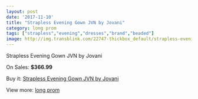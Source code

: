 ```yaml
---
layout: post
date: '2017-11-10'
title: "Strapless Evening Gown JVN by Jovani"
category: long prom
tags: ["strapless","evening","dresses","brand","beaded"]
image: http://img.transblink.com/22747-thickbox_default/strapless-evening-gown-jvn-by-jovani.jpg
---
```

Strapless Evening Gown JVN by Jovani

On Sales: **$366.99**
<a href="https://www.transblink.com/en/long-prom/7227-strapless-evening-gown-jvn-by-jovani.html"><amp-img layout="responsive" width="600" height="600" src="//img.transblink.com/22747-thickbox_default/strapless-evening-gown-jvn-by-jovani.jpg" alt="Strapless Evening Gown JVN by Jovani 0" /></a>
<a href="https://www.transblink.com/en/long-prom/7227-strapless-evening-gown-jvn-by-jovani.html"><amp-img layout="responsive" width="600" height="600" src="//img.transblink.com/22749-thickbox_default/strapless-evening-gown-jvn-by-jovani.jpg" alt="Strapless Evening Gown JVN by Jovani 1" /></a>
<a href="https://www.transblink.com/en/long-prom/7227-strapless-evening-gown-jvn-by-jovani.html"><amp-img layout="responsive" width="600" height="600" src="//img.transblink.com/22748-thickbox_default/strapless-evening-gown-jvn-by-jovani.jpg" alt="Strapless Evening Gown JVN by Jovani 2" /></a>

Buy it: [Strapless Evening Gown JVN by Jovani](https://www.transblink.com/en/long-prom/7227-strapless-evening-gown-jvn-by-jovani.html "Strapless Evening Gown JVN by Jovani")

View more: [long prom](https://www.transblink.com/en/58-long-prom "long prom")